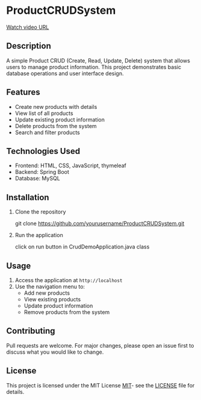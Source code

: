 # ProductCRUDSystem

[Watch video URL](https://firebasestorage.googleapis.com/v0/b/fir-project-bb000.appspot.com/o/projecttask.mp4?alt=media&token=b759dc7b-6076-4fde-a626-54b87194bae8)


## Description
A simple Product CRUD (Create, Read, Update, Delete) system that allows users to manage product information. This project demonstrates basic database operations and user interface design.

## Features
- Create new products with details
- View list of all products
- Update existing product information
- Delete products from the system
- Search and filter products

## Technologies Used
- Frontend: HTML, CSS, JavaScript, thymeleaf
- Backend: Spring Boot
- Database: MySQL

## Installation
1. Clone the repository

    git clone https://github.com/yourusername/ProductCRUDSystem.git

2. Run the application

    click on run button in CrudDemoApplication.java class

## Usage
1. Access the application at `http://localhost`
2. Use the navigation menu to:
   - Add new products
   - View existing products
   - Update product information
   - Remove products from the system

## Contributing
Pull requests are welcome. For major changes, please open an issue first to discuss what you would like to change.

## License
This project is licensed under the MIT License [MIT](https://choosealicense.com/licenses/mit/)- see the [LICENSE](LICENSE) file for details.


